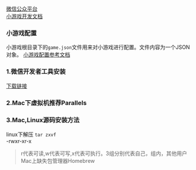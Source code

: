 [微信公众平台](https://mp.weixin.qq.com/)    
[小游戏开发文档](https://developers.weixin.qq.com/minigame/dev/guide/)  
### 小游戏配置

小游戏根目录下的`game.json`文件用来对小游戏进行配置。文件内容为一个JSON对象。
[小游戏配置参考文档](https://developers.weixin.qq.com/minigame/dev/reference/configuration/app.html#%E9%85%8D%E7%BD%AE%E9%A1%B9)
### 1.微信开发者工具安装
[下载链接](https://developers.weixin.qq.com/miniprogram/dev/devtools/devtools.html)  
### 2.Mac下虚拟机推荐Parallels
### 3.Mac,Linux源码安装方法
linux下解压 `tar zxvf `   
-rwxr-xr-x
 >r代表可读,w代表可写,x代表可执行。3组分别代表自己，组内，其他用户 
 Mac上缺失包管理器Homebrew  
 


